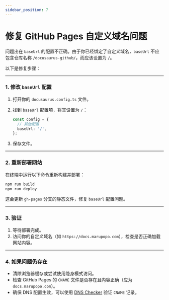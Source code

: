 ```yaml
---
sidebar_position: 7
---
```


# 修复 GitHub Pages 自定义域名问题

问题出在 `baseUrl` 的配置不正确。由于你已经绑定了自定义域名，`baseUrl` 不应包含仓库名称 `/docusaurus-github/`，而应该设置为 `/`。

以下是修复步骤：

---

### **1. 修改 `baseUrl` 配置**

1. 打开你的 `docusaurus.config.ts` 文件。
2. 找到 `baseUrl` 配置项，将其设置为 `/`：
   ```typescript
   const config = {
     // 其他配置
     baseUrl: '/',
   };
   ```

3. 保存文件。

---

### **2. 重新部署网站**

在终端中运行以下命令重新构建并部署：
```bash
npm run build
npm run deploy
```

这会更新 `gh-pages` 分支的静态文件，修复 `baseUrl` 配置问题。

---

### **3. 验证**

1. 等待部署完成。
2. 访问你的自定义域名（如 `https://docs.marupopo.com`），检查是否正确加载网站内容。

---

### **4. 如果问题仍存在**

- 清除浏览器缓存或尝试使用隐身模式访问。
- 检查 GitHub Pages 的 `CNAME` 文件是否存在且内容正确（应为 `docs.marupopo.com`）。
- 确保 DNS 配置生效，可以使用 [DNS Checker](https://dnschecker.org/) 验证 `CNAME` 记录。

